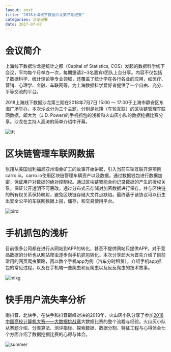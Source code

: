 ```yaml
---
layout: post
title: "2018上海线下数据沙龙第三期纪要"
categories: 沙龙纪要
date: 2017-07-07
---
```


# 会议简介

上海线下数据沙龙是统计之都（Capital of Statistics, COS）发起的数据科学线下会议，平均每个月举办一次，每期邀请2~3名嘉宾/团队上台分享。内容不仅包括了数据科学、统计理论等专业领域，还覆盖了统计学在各行各业的应用，如医疗、营销、心理学、金融、车联网等。为上海数据科学爱好者提供了一个自由、充分、平等交流的平台。

2018上海线下数据沙龙第三期在2018年7月7日 15:00 ～ 17:00于上海市静安区东海广场举办，本次沙龙分为三个主题，分别是张翔（车轮互联）的区块链管理车联网数据，郎大为（J.D. Power)的手机抓包的浅析和火山灰小队的数据挖掘比赛分享。沙龙在主持人高涛的简单介绍中开幕。

![ttt](https://user-images.githubusercontent.com/25638404/42488985-015cc952-843b-11e8-8557-b6bfbe44b379.JPG)

# 区块链管理车联网数据

张翔从美国加利福尼亚州淘金矿工的故事开始讲起，引入当前车轮互联开源项目carro.io。carro.io使用区块链管理车辆资产以及数据。通过数据钱包进行数据加密，保证用户对数据的绝对控制权。通过区块链智能合约记录数据的产生的授权关系，保证公开透明不可篡改。通过分布式云存储对加密数据进行保存，并与区块链的所有权关系保持映射，避免区块链存储大文件点缺陷。最终基于该协议可以衍生出安全公平的车联网数据上报，储存，和交易使用平台。

![bird](https://user-images.githubusercontent.com/25638404/42488983-01030ef8-843b-11e8-9d0a-9e52d43ce8f3.JPG)

# 手机抓包的浅析

目前很多公司都在进行从网站到APP的转化，甚至不提供网站只提供APP。对于竞品数据的分析也从网站爬虫逐步向手机抓包转化。本次分享郎大为首先介绍了目前常用的网页爬虫策略，再以数个手机app为例（汽车分时租赁），介绍手机app抓包的常见过程，以及在手机端一些爬虫和反爬虫以及反反爬虫的技术故事。

![mlxg](https://user-images.githubusercontent.com/25638404/42488979-fea70bdc-843a-11e8-980f-f2d829790d38.jpeg)

# 快手用户流失率分析

南抖音、北快手，在快手和抖音巅峰对决的2018年，火山灰小队分享了参加[2018中国高校计算机大赛——大数据挑战赛](https://www.kesci.com/apps/home/competition/5ab8c36a8643e33f5138cba4)大数据比赛的整个流程与经验。火山灰小队从赛题介绍、分类算法、测评指标、探索数据、数据分割、特征工程与心得体会七个方面介绍了数据挖掘比赛的心得与体会。

![summer](https://user-images.githubusercontent.com/25638404/42488982-007885da-843b-11e8-9d65-56804d711783.JPG)
